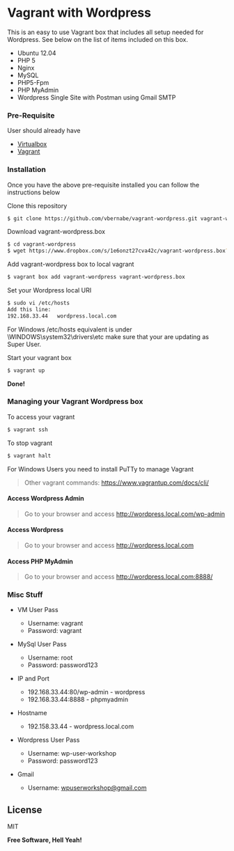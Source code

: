 # Vagrant with Wordpress

This is an easy to use Vagrant box that includes all setup needed for Wordpress. See below on the list of items included on this box.

  - Ubuntu 12.04
  - PHP 5
  - Nginx
  - MySQL
  - PHP5-Fpm
  - PHP MyAdmin
  - Wordpress Single Site with Postman using Gmail SMTP

### Pre-Requisite

User should already have

* [Virtualbox]
* [Vagrant] 

### Installation

Once you have the above pre-requisite installed you can follow the instructions below

Clone this repository
```sh
$ git clone https://github.com/vbernabe/vagrant-wordpress.git vagrant-wordpress
```

Download vagrant-wordpress.box
```sh
$ cd vagrant-wordpress
$ wget https://www.dropbox.com/s/1e6onzt27cva42c/vagrant-wordpress.box?dl=0
```

Add vagrant-wordpress box to local vagrant 

```sh
$ vagrant box add vagrant-wordpress vagrant-wordpress.box
```

Set your Wordpress local URI
```sh
$ sudo vi /etc/hosts
Add this line: 
192.168.33.44 	wordpress.local.com
```
For Windows /etc/hosts equivalent is under \WINDOWS\system32\drivers\etc make sure that your are updating as Super User.

Start your vagrant box
```sh
$ vagrant up
```

**Done!**

### Managing your Vagrant Wordpress box

To access your vagrant
```sh
$ vagrant ssh
```

To stop vagrant
```sh
$ vagrant halt
```

For Windows Users you need to install PuTTy to manage Vagrant

> Other vagrant commands: https://www.vagrantup.com/docs/cli/

#### Access Wordpress Admin

> Go to your browser and access http://wordpress.local.com/wp-admin

#### Access Wordpress

> Go to your browser and access http://wordpress.local.com

#### Access PHP MyAdmin

> Go to your browser and access http://wordpress.local.com:8888/

### Misc Stuff
* VM User Pass
  * Username: vagrant
  * Password: vagrant

* MySql User Pass
  * Username: root
  * Password: password123

* IP and Port
  * 192.168.33.44:80/wp-admin - wordpress
  * 192.168.33.44:8888 - phpmyadmin

* Hostname
  * 192.158.33.44 - wordpress.local.com

* Wordpress User Pass
  * Username: wp-user-workshop
  * Password: password123

* Gmail
  * Username: wpuserworkshop@gmail.com

License
----

MIT


**Free Software, Hell Yeah!**

[//]: # (These are reference links used in the body of this note and get stripped out when the markdown processor does its job. There is no need to format nicely because it shouldn't be seen. Thanks SO - http://stackoverflow.com/questions/4823468/store-comments-in-markdown-syntax)


   [virtualbox]: <https://www.virtualbox.org/wiki/Downloads>
   [vagrant]: <https://www.vagrantup.com/downloads.html>

